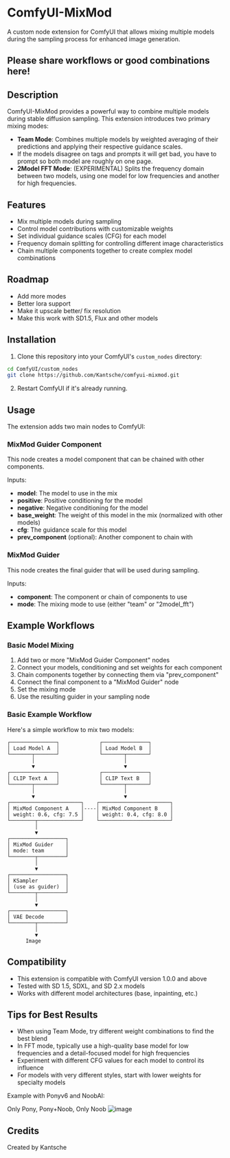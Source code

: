 # ComfyUI-MixMod

A custom node extension for ComfyUI that allows mixing multiple models during the sampling process for enhanced image generation.

## Please share workflows or good combinations here!

## Description

ComfyUI-MixMod provides a powerful way to combine multiple models during stable diffusion sampling. This extension introduces two primary mixing modes:

- **Team Mode**: Combines multiple models by weighted averaging of their predictions and applying their respective guidance scales.
- If the models disagree on tags and prompts it will get bad, you have to prompt so both model are roughly on one page.
- **2Model FFT Mode**: (EXPERIMENTAL) Splits the frequency domain between two models, using one model for low frequencies and another for high frequencies.

## Features

- Mix multiple models during sampling
- Control model contributions with customizable weights
- Set individual guidance scales (CFG) for each model
- Frequency domain splitting for controlling different image characteristics
- Chain multiple components together to create complex model combinations

## Roadmap

- Add more modes
- Better lora support
- Make it upscale better/ fix resolution
- Make this work with SD1.5, Flux and other models

## Installation

1. Clone this repository into your ComfyUI's `custom_nodes` directory:
```bash
cd ComfyUI/custom_nodes
git clone https://github.com/Kantsche/comfyui-mixmod.git
```

2. Restart ComfyUI if it's already running.

## Usage

The extension adds two main nodes to ComfyUI:

### MixMod Guider Component

This node creates a model component that can be chained with other components.

Inputs:
- **model**: The model to use in the mix
- **positive**: Positive conditioning for the model
- **negative**: Negative conditioning for the model
- **base_weight**: The weight of this model in the mix (normalized with other models)
- **cfg**: The guidance scale for this model
- **prev_component** (optional): Another component to chain with

### MixMod Guider

This node creates the final guider that will be used during sampling.

Inputs:
- **component**: The component or chain of components to use
- **mode**: The mixing mode to use (either "team" or "2model_fft")

## Example Workflows

### Basic Model Mixing

1. Add two or more "MixMod Guider Component" nodes
2. Connect your models, conditioning and set weights for each component
3. Chain components together by connecting them via "prev_component"
4. Connect the final component to a "MixMod Guider" node
5. Set the mixing mode
6. Use the resulting guider in your sampling node

### Basic Example Workflow

Here's a simple workflow to mix two models:

```
┌───────────────┐             ┌───────────────┐
│ Load Model A  │             │ Load Model B  │
└───────┬───────┘             └───────┬───────┘
        │                             │
        ▼                             ▼
┌───────────────┐             ┌───────────────┐
│ CLIP Text A   │             │ CLIP Text B   │
└───────┬───────┘             └───────┬───────┘
        │                             │
        ▼                             ▼
┌───────────────────────┐    ┌───────────────────────┐
│ MixMod Component A    │----│ MixMod Component B    │
│ weight: 0.6, cfg: 7.5 │    │ weight: 0.4, cfg: 8.0 │
└────────┬──────────────┘    └───────────────────────┘
         │
         ▼
┌──────────────────┐
│ MixMod Guider    │
│ mode: team       │
└────────┬─────────┘
         │
         ▼
┌──────────────────┐
│ KSampler         │
│ (use as guider)  │
└────────┬─────────┘
         │
         ▼
┌──────────────────┐
│ VAE Decode       │
└────────┬─────────┘
         │
         ▼
      Image
```

## Compatibility

- This extension is compatible with ComfyUI version 1.0.0 and above
- Tested with SD 1.5, SDXL, and SD 2.x models
- Works with different model architectures (base, inpainting, etc.)

## Tips for Best Results

- When using Team Mode, try different weight combinations to find the best blend
- In FFT mode, typically use a high-quality base model for low frequencies and a detail-focused model for high frequencies
- Experiment with different CFG values for each model to control its influence
- For models with very different styles, start with lower weights for specialty models

Example with Ponyv6 and NoobAI:

Only Pony, Pony+Noob, Only Noob
![image](https://github.com/user-attachments/assets/0108c1e4-bf3c-4060-9860-47ae8a52b627)


## Credits

Created by Kantsche
